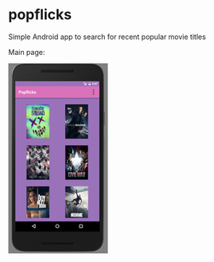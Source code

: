 # popflicks
Simple Android app to search for recent popular movie titles


Main page:

![alt text](https://github.com/yokuba/popflicks/blob/master/imgs/main_page.png)

